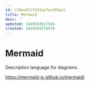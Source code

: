 ```yaml
---
id: c18wv01t7241ay7uvo5hpzi
title: Mermaid
desc: ''
updated: 1649503017566
created: 1649469576978
---
```


# Mermaid

Description language for diagrams.

https://mermaid-js.github.io/mermaid/
